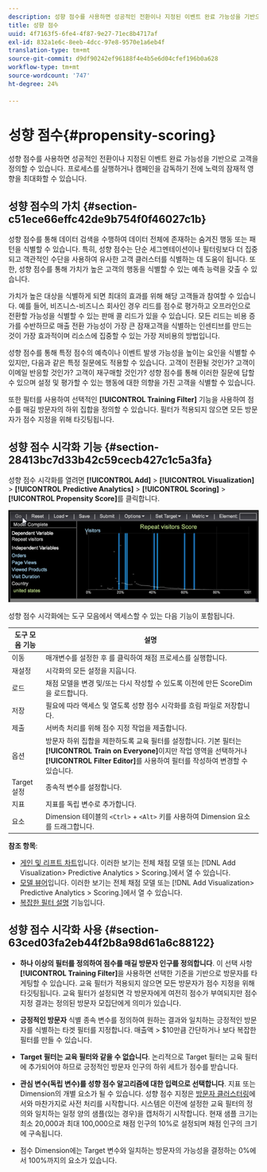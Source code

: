 ```yaml
---
description: 성향 점수를 사용하면 성공적인 전환이나 지정된 이벤트 완료 가능성을 기반으로 고객을 정의할 수 있습니다. 프로세스를 실행하거나 캠페인을 감독하기 전에 노력의 잠재적 영향을 최대화할 수 있습니다.
title: 성향 점수
uuid: 4f7163f5-6fe4-4f87-9e27-71ec8b4717af
exl-id: 832a1e6c-8eeb-4dcc-97e8-9570e1a6eb4f
translation-type: tm+mt
source-git-commit: d9df90242ef96188f4e4b5e6d04cfef196b0a628
workflow-type: tm+mt
source-wordcount: '747'
ht-degree: 24%

---
```


# 성향 점수{#propensity-scoring}

성향 점수를 사용하면 성공적인 전환이나 지정된 이벤트 완료 가능성을 기반으로 고객을 정의할 수 있습니다. 프로세스를 실행하거나 캠페인을 감독하기 전에 노력의 잠재적 영향을 최대화할 수 있습니다.

## 성향 점수의 가치 {#section-c51ece66effc42de9b754f0f46027c1b}

성향 점수를 통해 데이터 검색을 수행하여 데이터 전체에 존재하는 숨겨진 행동 또는 패턴을 식별할 수 있습니다. 특히, 성향 점수는 단순 세그멘테이션이나 필터링보다 더 집중되고 객관적인 수단을 사용하여 유사한 고객 클러스터를 식별하는 데 도움이 됩니다. 또한, 성향 점수를 통해 가치가 높은 고객의 행동을 식별할 수 있는 예측 능력을 갖출 수 있습니다.

가치가 높은 대상을 식별하게 되면 최대의 효과를 위해 해당 고객들과 참여할 수 있습니다. 예를 들어, 비즈니스-비즈니스 회사인 경우 리드를 점수로 평가하고 오프라인으로 전환할 가능성을 식별할 수 있는 판매 콜 리드가 있을 수 있습니다. 모든 리드는 비용 증가를 수반하므로 매출 전환 가능성이 가장 큰 잠재고객을 식별하는 인센티브를 만드는 것이 가장 효과적이며 리소스에 집중할 수 있는 가장 저비용의 방법입니다.

성향 점수를 통해 특정 점수의 예측이나 이벤트 발생 가능성을 높이는 요인을 식별할 수 있지만, 다음과 같은 특정 질문에도 적용할 수 있습니다. 고객이 전환될 것인가? 고객이 이메일 반응할 것인가? 고객이 재구매할 것인가? 성향 점수를 통해 이러한 질문에 답할 수 있으며 설정 및 평가할 수 있는 행동에 대한 의향을 가진 고객을 식별할 수 있습니다.

또한 필터를 사용하여 선택적인 **[!UICONTROL Training Filter]** 기능을 사용하여 점수를 매길 방문자의 하위 집합을 정의할 수 있습니다. 필터가 적용되지 않으면 모든 방문자가 점수 지정을 위해 타깃팅됩니다.

## 성향 점수 시각화 기능 {#section-28413bc7d33b42c59cecb427c1c5a3fa}

성향 점수 시각화를 열려면 **[!UICONTROL Add]** > **[!UICONTROL Visualization]** > **[!UICONTROL Predictive Analytics]** > **[!UICONTROL Scoring]** > **[!UICONTROL Propensity Score]**&#x200B;를 클릭합니다.

![](assets/propensity_visualization_GO.png)

성향 점수 시각화에는 도구 모음에서 액세스할 수 있는 다음 기능이 포함됩니다.

| 도구 모음 기능 | 설명 |
|---|---|
| 이동 | 매개변수를 설정한 후 를 클릭하여 채점 프로세스를 실행합니다. |
| 재설정 | 시각화의 모든 설정을 지웁니다. |
| 로드 | 채점 모델을 변경 및/또는 다시 작성할 수 있도록 이전에 만든 ScoreDim을 로드합니다. |
| 저장 | 필요에 따라 액세스 및 열도록 성향 점수 시각화를 흐림 파일로 저장합니다. |
| 제출 | 서버측 처리를 위해 점수 지정 작업을 제출합니다. |
| 옵션 | 방문자 하위 집합을 제한하도록 교육 필터를 설정합니다. 기본 필터는 **[!UICONTROL Train on Everyone]**&#x200B;이지만 작업 영역을 선택하거나 **[!UICONTROL Filter Editor]**&#x200B;를 사용하여 필터를 작성하여 변경할 수 있습니다. |
| Target 설정 | 종속적 변수를 설정합니다. |
| 지표 | 지표를 독립 변수로 추가합니다. |
| 요소 | Dimension 테이블의 `<Ctrl>` + `<Alt>` 키를 사용하여 Dimension 요소를 드래그합니다. |

**참조 항목**:

* [게인 및 리프트 차트](../../../../home/c-get-started/c-analysis-vis/c-visitor-propensity/c-propensity-gain-lift-chart.md#concept-0d049f6baf534f7fb97f271843ba6c4a)입니다. 이러한 보기는 전체 채점 모델 또는 [!DNL Add Visualization> Predictive Analytics > Scoring.]에서 열 수 있습니다.
* [모델 뷰어](../../../../home/c-get-started/c-analysis-vis/c-visitor-propensity/c-propensity-model-viewer.md#concept-d4fdf4b335c04b0ea07e70ab9a7ce9dd)입니다. 이러한 보기는 전체 채점 모델 또는 [!DNL Add Visualization> Predictive Analytics > Scoring.]에서 열 수 있습니다.
* [복잡한 필터 설명](../../../../home/c-get-started/c-analysis-vis/c-visitor-propensity/c-propensity-complex-filter.md#concept-f9c55e54837f4b5995a00bc950ce5dff) 기능입니다.

## 성향 점수 시각화 사용 {#section-63ced03fa2eb44f2b8a98d61a6c88122}

* **하나 이상의 필터를 정의하여 점수를 매길 방문자 인구를 정의합니다**. 이 선택 사항 **[!UICONTROL Training Filter]**&#x200B;을 사용하면 선택한 기준을 기반으로 방문자를 타게팅할 수 있습니다. 교육 필터가 적용되지 않으면 모든 방문자가 점수 지정을 위해 타깃팅됩니다. 교육 필터가 설정되면 각 방문자에게 여전히 점수가 부여되지만 점수 지정 결과는 정의된 방문자 모집단에게 의미가 있습니다.
* **긍정적인 방문자** 식별 종속 변수를 정의하여 원하는 결과와 일치하는 긍정적인 방문자를 식별하는 타겟 필터를 지정합니다. 매출액 > $10만큼 간단하거나 보다 복잡한 필터를 만들 수 있습니다.
* **Target 필터는 교육 필터와 같을 수 없습니다**. 논리적으로 Target 필터는 교육 필터에 추가되어야 하므로 긍정적인 방문자 인구의 하위 세트가 점수를 받습니다.
* **관심 변수(독립 변수)를 성향 점수 알고리즘에 대한 입력으로 선택합니다**. 지표 또는 Dimension의 개별 요소가 될 수 있습니다. 성향 점수 지정은 [방문자 클러스터링](../../../../home/c-get-started/c-analysis-vis/c-visitor-cluster/c-visitor-cluster.md#concept-1c2406ef7b284a56a02daa38eaa2e73d)에서와 마찬가지로 사전 처리를 시작합니다. 시스템은 이전에 설정한 교육 필터의 정의와 일치하는 일정 양의 샘플(있는 경우)을 캡처하기 시작합니다. 현재 샘플 크기는 최소 20,000과 최대 100,000으로 채점 인구의 10%로 설정되며 채점 인구의 크기에 구속됩니다.

* 점수 Dimension에는 Target 변수와 일치하는 방문자의 가능성을 결정하는 0%에서 100%까지의 요소가 있습니다.

